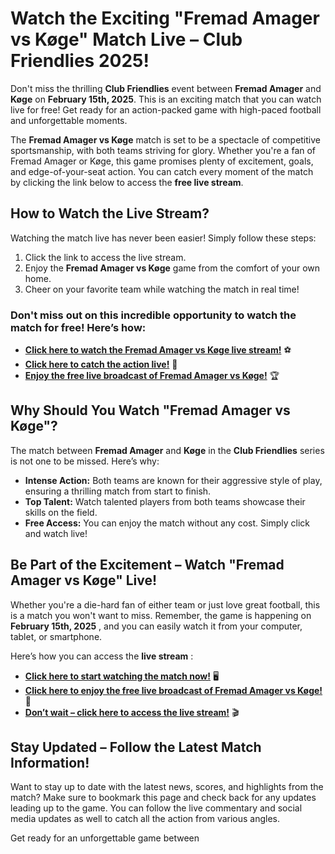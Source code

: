 # Watch the Exciting "Fremad Amager vs Køge" Match Live – Club Friendlies 2025!

Don't miss the thrilling **Club Friendlies** event between **Fremad Amager** and **Køge** on **February 15th, 2025**. This is an exciting match that you can watch live for free! Get ready for an action-packed game with high-paced football and unforgettable moments.

The **Fremad Amager vs Køge** match is set to be a spectacle of competitive sportsmanship, with both teams striving for glory. Whether you're a fan of Fremad Amager or Køge, this game promises plenty of excitement, goals, and edge-of-your-seat action. You can catch every moment of the match by clicking the link below to access the **free live stream**.

## How to Watch the Live Stream?

Watching the match live has never been easier! Simply follow these steps:

1. Click the link to access the live stream.
2. Enjoy the **Fremad Amager vs Køge** game from the comfort of your own home.
3. Cheer on your favorite team while watching the match in real time!

### Don't miss out on this incredible opportunity to watch the match for free! Here’s how:

- **[Click here to watch the Fremad Amager vs Køge live stream!](https://tinyurl.com/livestreamfreeo?st=Fremad+Amager+vs+K%C3%B8ge&si=ghc)** ⚽
- **[Click here to catch the action live!](https://tinyurl.com/livestreamfreeo?st=Fremad+Amager+vs+K%C3%B8ge&si=ghc)** 🎥
- **[Enjoy the free live broadcast of Fremad Amager vs Køge!](https://tinyurl.com/livestreamfreeo?st=Fremad+Amager+vs+K%C3%B8ge&si=ghc)** 🏆

## Why Should You Watch "Fremad Amager vs Køge"?

The match between **Fremad Amager** and **Køge** in the **Club Friendlies** series is not one to be missed. Here’s why:

- **Intense Action:** Both teams are known for their aggressive style of play, ensuring a thrilling match from start to finish.
- **Top Talent:** Watch talented players from both teams showcase their skills on the field.
- **Free Access:** You can enjoy the match without any cost. Simply click and watch live!

## Be Part of the Excitement – Watch "Fremad Amager vs Køge" Live!

Whether you're a die-hard fan of either team or just love great football, this is a match you won't want to miss. Remember, the game is happening on **February 15th, 2025** , and you can easily watch it from your computer, tablet, or smartphone.

Here’s how you can access the **live stream** :

- **[Click here to start watching the match now!](https://tinyurl.com/livestreamfreeo?st=Fremad+Amager+vs+K%C3%B8ge&si=ghc)** 🖥️
- **[Click here to enjoy the free live broadcast of Fremad Amager vs Køge!](https://tinyurl.com/livestreamfreeo?st=Fremad+Amager+vs+K%C3%B8ge&si=ghc)** 📱
- **[Don’t wait – click here to access the live stream!](https://tinyurl.com/livestreamfreeo?st=Fremad+Amager+vs+K%C3%B8ge&si=ghc)** 🎬

## Stay Updated – Follow the Latest Match Information!

Want to stay up to date with the latest news, scores, and highlights from the match? Make sure to bookmark this page and check back for any updates leading up to the game. You can follow the live commentary and social media updates as well to catch all the action from various angles.

Get ready for an unforgettable game between <stron></stron>
